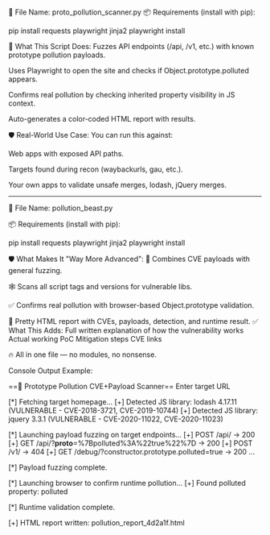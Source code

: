 🧬 File Name: proto_pollution_scanner.py
📦 Requirements (install with pip):

pip install requests playwright jinja2
playwright install


🚀 What This Script Does:
Fuzzes API endpoints (/api, /v1, etc.) with known prototype pollution payloads.

Uses Playwright to open the site and checks if Object.prototype.polluted appears.

Confirms real pollution by checking inherited property visibility in JS context.

Auto-generates a color-coded HTML report with results.

🛡️ Real-World Use Case:
You can run this against:

Web apps with exposed API paths.

Targets found during recon (waybackurls, gau, etc.).

Your own apps to validate unsafe merges, lodash, jQuery merges.

_______________________________________________________________________________________________

🧬 File Name: pollution_beast.py

📦 Requirements (install with pip):

pip install requests playwright jinja2
playwright install

🛡️ What Makes It "Way More Advanced":
💉 Combines CVE payloads with general fuzzing.

🕸️ Scans all script tags and versions for vulnerable libs.

✅ Confirms real pollution with browser-based Object.prototype validation.

📄 Pretty HTML report with CVEs, payloads, detection, and runtime result.
✅ What This Adds:
Full written explanation of how the vulnerability works
Actual working PoC
Mitigation steps
CVE links

🔥 All in one file — no modules, no nonsense.


Console Output Example:

==🧠 Prototype Pollution CVE+Payload Scanner==
Enter target URL

[*] Fetching target homepage...
[+] Detected JS library: lodash 4.17.11 (VULNERABLE - CVE-2018-3721, CVE-2019-10744)
[+] Detected JS library: jquery 3.3.1 (VULNERABLE - CVE-2020-11022, CVE-2020-11023)

[*] Launching payload fuzzing on target endpoints...
[+] POST /api/ -> 200
[+] GET  /api/?__proto__=%7Bpolluted%3A%22true%22%7D -> 200
[+] POST /v1/ -> 404
[+] GET  /debug/?constructor.prototype.polluted=true -> 200
...

[*] Payload fuzzing complete.

[*] Launching browser to confirm runtime pollution...
[+] Found polluted property: polluted

[*] Runtime validation complete.

[+] HTML report written: pollution_report_4d2a1f.html

